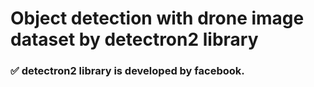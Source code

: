 # Object detection with drone image dataset by detectron2 library

### ✅ detectron2 library is developed by facebook.
